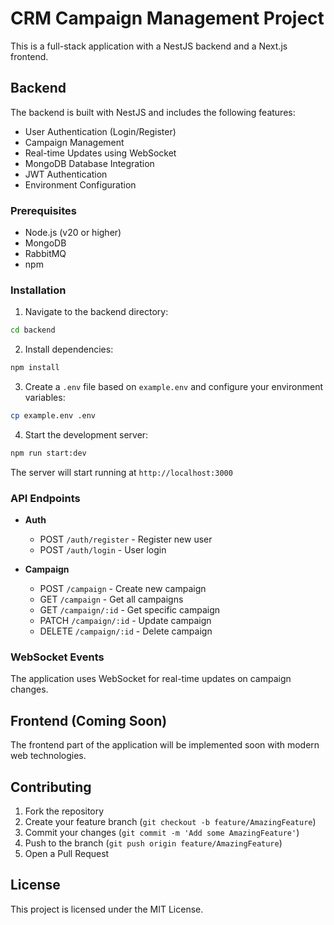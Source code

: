 # CRM Campaign Management Project

This is a full-stack application with a NestJS backend and a Next.js frontend.

## Backend

The backend is built with NestJS and includes the following features:

-   User Authentication (Login/Register)
-   Campaign Management
-   Real-time Updates using WebSocket
-   MongoDB Database Integration
-   JWT Authentication
-   Environment Configuration

### Prerequisites

-   Node.js (v20 or higher)
-   MongoDB
-   RabbitMQ
-   npm

### Installation

1. Navigate to the backend directory:

```bash
cd backend
```

2. Install dependencies:

```bash
npm install
```

3. Create a `.env` file based on `example.env` and configure your environment variables:

```bash
cp example.env .env
```

4. Start the development server:

```bash
npm run start:dev
```

The server will start running at `http://localhost:3000`

### API Endpoints

-   **Auth**

    -   POST `/auth/register` - Register new user
    -   POST `/auth/login` - User login

-   **Campaign**
    -   POST `/campaign` - Create new campaign
    -   GET `/campaign` - Get all campaigns
    -   GET `/campaign/:id` - Get specific campaign
    -   PATCH `/campaign/:id` - Update campaign
    -   DELETE `/campaign/:id` - Delete campaign

### WebSocket Events

The application uses WebSocket for real-time updates on campaign changes.

## Frontend (Coming Soon)

The frontend part of the application will be implemented soon with modern web technologies.

## Contributing

1. Fork the repository
2. Create your feature branch (`git checkout -b feature/AmazingFeature`)
3. Commit your changes (`git commit -m 'Add some AmazingFeature'`)
4. Push to the branch (`git push origin feature/AmazingFeature`)
5. Open a Pull Request

## License

This project is licensed under the MIT License.
